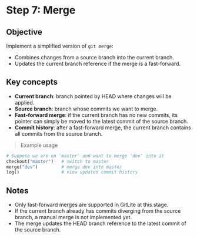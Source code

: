 # Step 7: Merge

## Objective
Implement a simplified version of `git merge`:
- Combines changes from a source branch into the current branch.
- Updates the current branch reference if the merge is a fast-forward.

## Key concepts
- **Current branch**: branch pointed by HEAD where changes will be applied.
- **Source branch**: branch whose commits we want to merge.
- **Fast-forward merge**: if the current branch has no new commits, its pointer can simply be moved to the latest commit of the source branch.
- **Commit history**: after a fast-forward merge, the current branch contains all commits from the source branch.

> Example usage

```python
# Suppose we are on 'master' and want to merge 'dev' into it
checkout("master")   # switch to master
merge("dev")         # merge dev into master
log()                # view updated commit history
```

## Notes
- Only fast-forward merges are supported in GitLite at this stage.
- If the current branch already has commits diverging from the source branch, a manual merge is not implemented yet.
- The merge updates the HEAD branch reference to the latest commit of the source branch.